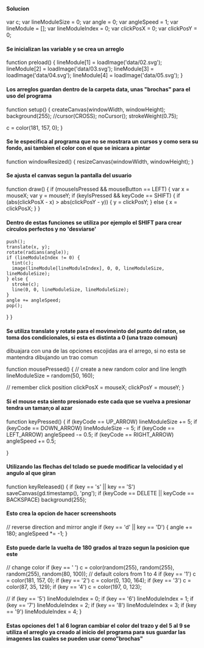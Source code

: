 ####  Solucion

var c;
var lineModuleSize = 0;
var angle = 0;
var angleSpeed = 1;
var lineModule = [];
var lineModuleIndex = 0;
var clickPosX = 0;
var clickPosY = 0;

#### Se inicializan las variable y se crea un arreglo



function preload() {
  lineModule[1] = loadImage('data/02.svg');
  lineModule[2] = loadImage('data/03.svg');
  lineModule[3] = loadImage('data/04.svg');
  lineModule[4] = loadImage('data/05.svg');
}

#### Los arreglos guardan dentro de  la carpeta data, unas "brochas" para el uso del programa

function setup() {
  createCanvas(windowWidth, windowHeight);
  background(255);
  //cursor(CROSS);
  noCursor();
  strokeWeight(0.75);

  c = color(181, 157, 0);
}

#### Se le especifica al programa que no se mostrara un cursos y como sera su fondo, asi tambien el color con el que se inicara a pintar

function windowResized() {
  resizeCanvas(windowWidth, windowHeight);
}

#### Se ajusta el canvas segun la pantalla del usuario

function draw() {
  if (mouseIsPressed && mouseButton == LEFT) {
    var x = mouseX;
    var y = mouseY;
    if (keyIsPressed && keyCode == SHIFT) {
      if (abs(clickPosX - x) > abs(clickPosY - y)) {
        y = clickPosY;
      } else {
        x = clickPosX;
      }
    }
#### Dentro de estas funciones se utiliza por ejemplo el SHIFT para crear circulos perfectos y no 'desviarse'
    push();
    translate(x, y);
    rotate(radians(angle));
    if (lineModuleIndex != 0) {
      tint(c);
      image(lineModule[lineModuleIndex], 0, 0, lineModuleSize, lineModuleSize);
    } else {
      stroke(c);
      line(0, 0, lineModuleSize, lineModuleSize);
    }
    angle += angleSpeed;
    pop();
  }
}
#### Se utiliza translate y rotate para el movimeinto del punto del raton, se toma dos condicionales, si  esta es distinta a 0 (una trazo comoun) 
dibuajara con una de las opciones escojidas ara el arrego, si no esta se mantendra dibujando un trao comun

function mousePressed() {
  // create a new random color and line length
  lineModuleSize = random(50, 160);

  // remember click position
  clickPosX = mouseX;
  clickPosY = mouseY;
}
#### Si el mouse esta siento presionado este cada que se vuelva a presionar tendra un taman;o al azar
function keyPressed() {
  if (keyCode == UP_ARROW) lineModuleSize += 5;
  if (keyCode == DOWN_ARROW) lineModuleSize -= 5;
  if (keyCode == LEFT_ARROW) angleSpeed -= 0.5;
  if (keyCode == RIGHT_ARROW) angleSpeed += 0.5;
  
}
#### Utilizando las flechas del tclado se puede  modificar la velocidad y el angulo al que giran
function keyReleased() {
  if (key == 's' || key == 'S') saveCanvas(gd.timestamp(), 'png');
  if (keyCode == DELETE || keyCode == BACKSPACE) background(255);
#### Esto crea la opcion de hacer screenshoots

  // reverse direction and mirror angle
  if (key == 'd' || key == 'D') {
    angle += 180;
    angleSpeed *= -1;
  }
#### Esto puede darle la vuelta de 180 grados  al trazo segun la posicion que este
  // change color
  if (key == ' ') c = color(random(255), random(255), random(255), random(80, 100));
  // default colors from 1 to 4
  if (key == '1') c = color(181, 157, 0);
  if (key == '2') c = color(0, 130, 164);
  if (key == '3') c = color(87, 35, 129);
  if (key == '4') c = color(197, 0, 123);

  // 
  if (key == '5') lineModuleIndex = 0;
  if (key == '6') lineModuleIndex = 1;
  if (key == '7') lineModuleIndex = 2;
  if (key == '8') lineModuleIndex = 3;
  if (key == '9') lineModuleIndex = 4;
}
#### Estas opciones del 1 al 6 logran cambiar el color del trazo y del 5 al 9 se utiliza el arreglo ya creado al inicio del programa para sus guardar las imagenes las cuales se pueden usar como"brochas"
